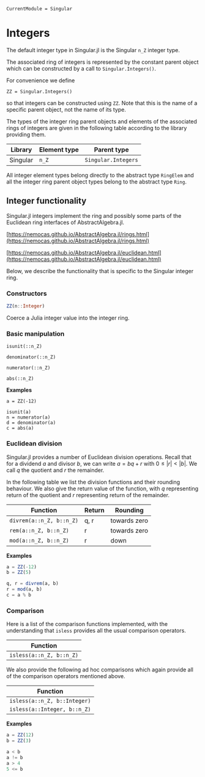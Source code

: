 ```@meta
CurrentModule = Singular
```

# Integers

The default integer type in Singular.jl is the Singular `n_Z` integer type.

The associated ring of integers is represented by the constant parent object which can
be constructed by a call to `Singular.Integers()`.

For convenience we define

```
ZZ = Singular.Integers()
```

so that integers can be constructed using `ZZ`. Note that this is the name of a
specific parent object, not the name of its type.

The types of the integer ring parent objects and elements of the associated
rings of integers are given in the following table according to the library
providing them.

 Library        | Element type  | Parent type
----------------|---------------|--------------------
Singular        | `n_Z`         | `Singular.Integers`

All integer element types belong directly to the abstract type `RingElem` and
all the integer ring parent object types belong to the abstract type `Ring`.

## Integer functionality

Singular.jl integers implement the ring and possibly some parts of the Euclidean ring
interfaces of AbstractAlgebra.jl.

[https://nemocas.github.io/AbstractAlgebra.jl/rings.html](https://nemocas.github.io/AbstractAlgebra.jl/rings.html)

[https://nemocas.github.io/AbstractAlgebra.jl/euclidean.html](https://nemocas.github.io/AbstractAlgebra.jl/euclidean.html)

Below, we describe the functionality that is specific to the Singular integer ring.

### Constructors

```julia
ZZ(n::Integer)
```

Coerce a Julia integer value into the integer ring.

### Basic manipulation

```@docs
isunit(::n_Z)
```

```@docs
denominator(::n_Z)
```

```@docs
numerator(::n_Z)
```

```@docs
abs(::n_Z)
```

**Examples**

```
a = ZZ(-12)

isunit(a)
n = numerator(a)
d = denominator(a)
c = abs(a)
```

### Euclidean division

Singular.jl provides a number of Euclidean division operations. Recall that
for a dividend $a$ and divisor $b$, we can write $a = bq + r$ with
$0 \leq |r| < |b|$. We call $q$ the quotient and $r$ the remainder.

In the following table we list the division functions and their rounding
behaviour. We also give the return value of the function, with $q$ representing
return of the quotient and $r$ representing return of the remainder.

Function                    | Return | Rounding
----------------------------|--------|------------------------
`divrem(a::n_Z, b::n_Z)`    | q, r   | towards zero 
`rem(a::n_Z, b::n_Z)`       | r      | towards zero
`mod(a::n_Z, b::n_Z)`       | r      | down

**Examples**

```julia
a = ZZ(-12)
b = ZZ(5)

q, r = divrem(a, b)
r = mod(a, b)
c = a % b
```

### Comparison

Here is a list of the comparison functions implemented, with the understanding
that `isless` provides all the usual comparison operators.

Function                   |
---------------------------|
`isless(a::n_Z, b::n_Z)`   |

We also provide the following ad hoc comparisons which again provide all of the
comparison operators mentioned above.

Function                     |
-----------------------------|
`isless(a::n_Z, b::Integer)` |
`isless(a::Integer, b::n_Z)` |

**Examples**

```julia
a = ZZ(12)
b = ZZ(3)

a < b
a != b
a > 4
5 <= b
```


